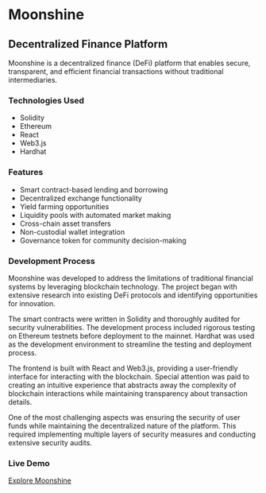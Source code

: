 # Moonshine

## Decentralized Finance Platform

Moonshine is a decentralized finance (DeFi) platform that enables secure, transparent, and efficient financial transactions without traditional intermediaries.

### Technologies Used
- Solidity
- Ethereum
- React
- Web3.js
- Hardhat

### Features
- Smart contract-based lending and borrowing
- Decentralized exchange functionality
- Yield farming opportunities
- Liquidity pools with automated market making
- Cross-chain asset transfers
- Non-custodial wallet integration
- Governance token for community decision-making

### Development Process
Moonshine was developed to address the limitations of traditional financial systems by leveraging blockchain technology. The project began with extensive research into existing DeFi protocols and identifying opportunities for innovation.

The smart contracts were written in Solidity and thoroughly audited for security vulnerabilities. The development process included rigorous testing on Ethereum testnets before deployment to the mainnet. Hardhat was used as the development environment to streamline the testing and deployment process.

The frontend is built with React and Web3.js, providing a user-friendly interface for interacting with the blockchain. Special attention was paid to creating an intuitive experience that abstracts away the complexity of blockchain interactions while maintaining transparency about transaction details.

One of the most challenging aspects was ensuring the security of user funds while maintaining the decentralized nature of the platform. This required implementing multiple layers of security measures and conducting extensive security audits.

### Live Demo
[Explore Moonshine](https://moonshine-defi.io/) 